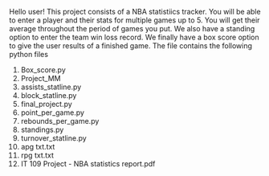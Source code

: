 Hello user! This project consists of a NBA statistiics tracker. You will be able to enter a player and their stats for multiple games up to 5. You will get their average throughout the period of games you put.
We also have a standing option to enter the team win loss record. We finally have a box score option to give the user results of a finished game.
The file contains the following python files
1. Box_score.py
2. Project_MM
3. assists_statline.py
4. block_statline.py
5. final_project.py
6. point_per_game.py
7. rebounds_per_game.py
8. standings.py
9. turnover_statline.py
10. apg txt.txt
11. rpg txt.txt
12. IT 109 Project - NBA statistics report.pdf
